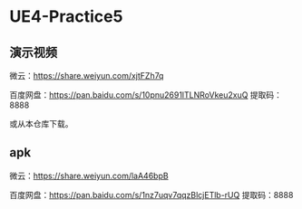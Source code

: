 # UE4-Practice5

## 演示视频

微云：https://share.weiyun.com/xjtFZh7q

百度网盘：https://pan.baidu.com/s/10pnu2691lTLNRoVkeu2xuQ 
提取码：8888

或从本仓库下载。

## apk

微云：https://share.weiyun.com/laA46bpB

百度网盘：https://pan.baidu.com/s/1nz7uqv7qqzBlcjETlb-rUQ 
提取码：8888

